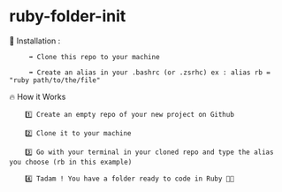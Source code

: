 # ruby-folder-init

📌 Installation : 

         ➡️ Clone this repo to your machine

         ➡️ Create an alias in your .bashrc (or .zsrhc) ex : alias rb = "ruby path/to/the/file"





🔥 How it Works

        1️⃣ Create an empty repo of your new project on Github

        2️⃣ Clone it to your machine

        3️⃣ Go with your terminal in your cloned repo and type the alias you choose (rb in this example)

        4️⃣ Tadam ! You have a folder ready to code in Ruby 🤘🏻

